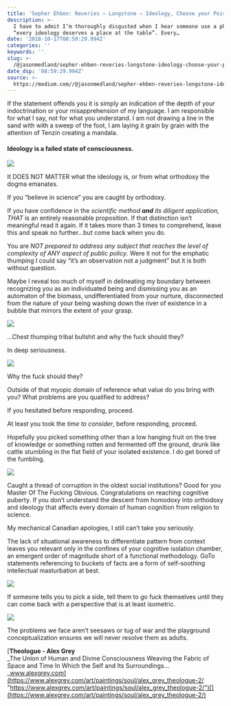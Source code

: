 ```yaml
---
title: 'Sepher Ehben: Reveries — Longstone — Ideology, Choose your Poison…'
description: >-
  I have to admit I’m thoroughly disgusted when I hear someone use a phrase like
  “every ideology deserves a place at the table”. Every…
date: '2018-10-17T08:59:29.994Z'
categories: ''
keywords: ''
slug: >-
  /@jasonmedland/sepher-ehben-reveries-longstone-ideology-choose-your-poison-b602e6ba4365
date_dsp: '08:59:29.994Z'
source: >-
  https://medium.com//@jasonmedland/sepher-ehben-reveries-longstone-ideology-choose-your-poison-b602e6ba4365
---
```


If the statement offends you it is simply an indication of the depth of your indoctrination or your misapprehension of my language. I am responsible for what I say, not for what you understand. I am not drawing a line in the sand with with a sweep of the foot, I am laying it grain by grain with the attention of Tenzin creating a mandala.

#### Ideology is a failed state of consciousness.

![](https://cdn-images-1.medium.com/max/800/1*V1avYsOEO6JX1bcDRbra0w.jpeg)

It DOES NOT MATTER what the ideology is, or from what orthodoxy the dogma emanates.

If you “believe in science” you are caught by orthodoxy.

If you have confidence in the _scientific method_ **_and_** _its diligent application, THAT_ is an entirely reasonable proposition. If that distinction isn’t meaningful read it again. If it takes more than 3 times to comprehend, leave this and speak no further…but come back when you do.

You are _NOT prepared to address any subject that reaches the level of complexity of ANY aspect of public policy_. Were it not for the emphatic thumping I could say “it’s an observation not a judgment” but it is both without question.

Maybe I reveal too much of myself in delineating my boundary between recognizing you as an individuated being and dismissing you as an automaton of the biomass, undifferentiated from your nurture, disconnected from the nature of your being washing down the river of existence in a bubble that mirrors the extent of your grasp.

![](https://cdn-images-1.medium.com/max/800/1*mKYswZLnAmWgeRuLdgIPow.jpeg)

…Chest thumping tribal bullshit and why the fuck should they?

In deep seriousness.

![](https://cdn-images-1.medium.com/max/800/1*qbv6gGJYRAUljsfBQhAP4w.jpeg)

Why the fuck should they?

Outside of that myopic domain of reference what value do you bring with you? What problems are you qualified to address?

If you hesitated before responding, proceed.

At least you took the _time to consider_, before responding, proceed.

Hopefully you picked something other than a low hanging fruit on the tree of knowledge or something rotten and fermented off the ground, drunk like cattle stumbling in the flat field of your isolated existence. I do get bored of the fumbling.

![](https://cdn-images-1.medium.com/max/800/1*cVE9x3iIn3uAxHtxgQmoFQ.jpeg)

Caught a thread of corruption in the oldest social institutions? Good for you Master Of The Fucking Obvious. Congratulations on reaching cognitive puberty. If you don’t understand the descent from homodoxy into orthodoxy and ideology that affects every domain of human cognition from religion to science.

My mechanical Canadian apologies, I still can’t take you seriously.

The lack of situational awareness to differentiate pattern from context leaves you relevant only in the confines of your cognitive isolation chamber, an emergent order of magnitude short of a functional methodology. GoTo statements referencing to buckets of facts are a form of self-soothing intellectual masturbation at best.

![](https://cdn-images-1.medium.com/max/800/1*ZJUcG8-Mqj-SCEhwLp2YBQ.jpeg)

If someone tells you to pick a side, tell them to go fuck themselves until they can come back with a perspective that is at least isometric.

![](https://cdn-images-1.medium.com/max/600/1*K5h7rGMeF1y1Ejbpr4QCmQ.png)

The problems we face aren’t seesaws or tug of war and the playground conceptualization ensures we will never resolve them as adults.

[**Theologue - Alex Grey**  
_The Union of Human and Divine Consciousness Weaving the Fabric of Space and Time In Which the Self and Its Surroundings…_www.alexgrey.com](https://www.alexgrey.com/art/paintings/soul/alex_grey_theologue-2/ "https://www.alexgrey.com/art/paintings/soul/alex_grey_theologue-2/")[](https://www.alexgrey.com/art/paintings/soul/alex_grey_theologue-2/)